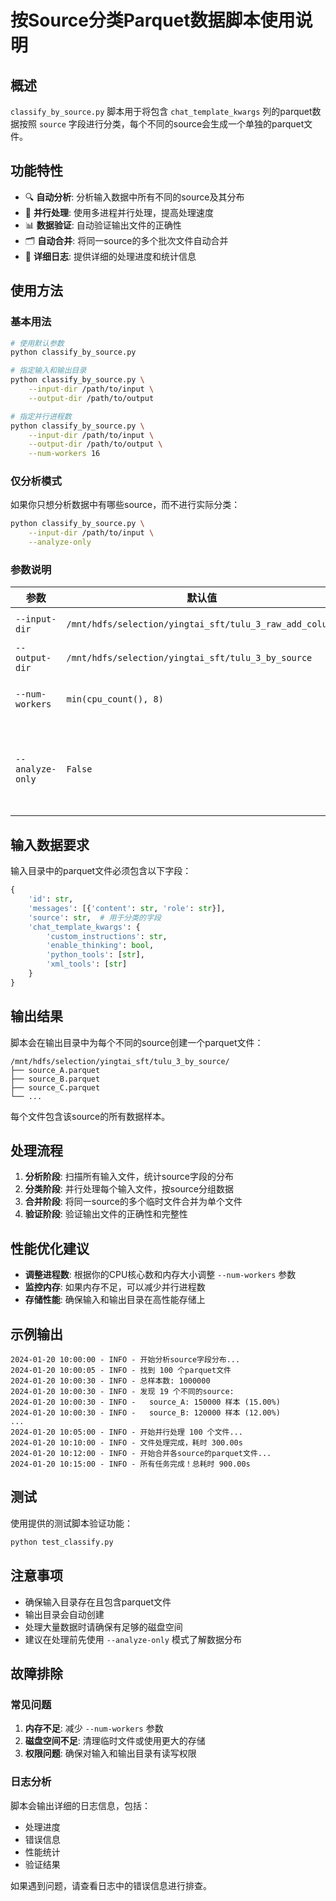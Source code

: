 # 按Source分类Parquet数据脚本使用说明

## 概述

`classify_by_source.py` 脚本用于将包含 `chat_template_kwargs` 列的parquet数据按照 `source` 字段进行分类，每个不同的source会生成一个单独的parquet文件。

## 功能特性

- 🔍 **自动分析**: 分析输入数据中所有不同的source及其分布
- 🚀 **并行处理**: 使用多进程并行处理，提高处理速度
- 📊 **数据验证**: 自动验证输出文件的正确性
- 🗂️ **自动合并**: 将同一source的多个批次文件自动合并
- 📝 **详细日志**: 提供详细的处理进度和统计信息

## 使用方法

### 基本用法

```bash
# 使用默认参数
python classify_by_source.py

# 指定输入和输出目录
python classify_by_source.py \
    --input-dir /path/to/input \
    --output-dir /path/to/output

# 指定并行进程数
python classify_by_source.py \
    --input-dir /path/to/input \
    --output-dir /path/to/output \
    --num-workers 16
```

### 仅分析模式

如果你只想分析数据中有哪些source，而不进行实际分类：

```bash
python classify_by_source.py \
    --input-dir /path/to/input \
    --analyze-only
```

### 参数说明

| 参数 | 默认值 | 说明 |
|------|--------|------|
| `--input-dir` | `/mnt/hdfs/selection/yingtai_sft/tulu_3_raw_add_column` | 输入目录路径 |
| `--output-dir` | `/mnt/hdfs/selection/yingtai_sft/tulu_3_by_source` | 输出目录路径 |
| `--num-workers` | `min(cpu_count(), 8)` | 并行处理的进程数 |
| `--analyze-only` | `False` | 仅分析source分布，不进行数据分类 |

## 输入数据要求

输入目录中的parquet文件必须包含以下字段：

```python
{
    'id': str,
    'messages': [{'content': str, 'role': str}],
    'source': str,  # 用于分类的字段
    'chat_template_kwargs': {
        'custom_instructions': str,
        'enable_thinking': bool,
        'python_tools': [str],
        'xml_tools': [str]
    }
}
```

## 输出结果

脚本会在输出目录中为每个不同的source创建一个parquet文件：

```
/mnt/hdfs/selection/yingtai_sft/tulu_3_by_source/
├── source_A.parquet
├── source_B.parquet
├── source_C.parquet
└── ...
```

每个文件包含该source的所有数据样本。

## 处理流程

1. **分析阶段**: 扫描所有输入文件，统计source字段的分布
2. **分类阶段**: 并行处理每个输入文件，按source分组数据
3. **合并阶段**: 将同一source的多个临时文件合并为单个文件
4. **验证阶段**: 验证输出文件的正确性和完整性

## 性能优化建议

- **调整进程数**: 根据你的CPU核心数和内存大小调整 `--num-workers` 参数
- **监控内存**: 如果内存不足，可以减少并行进程数
- **存储性能**: 确保输入和输出目录在高性能存储上

## 示例输出

```
2024-01-20 10:00:00 - INFO - 开始分析source字段分布...
2024-01-20 10:00:05 - INFO - 找到 100 个parquet文件
2024-01-20 10:00:30 - INFO - 总样本数: 1000000
2024-01-20 10:00:30 - INFO - 发现 19 个不同的source:
2024-01-20 10:00:30 - INFO -   source_A: 150000 样本 (15.00%)
2024-01-20 10:00:30 - INFO -   source_B: 120000 样本 (12.00%)
...
2024-01-20 10:05:00 - INFO - 开始并行处理 100 个文件...
2024-01-20 10:10:00 - INFO - 文件处理完成，耗时 300.00s
2024-01-20 10:12:00 - INFO - 开始合并各source的parquet文件...
2024-01-20 10:15:00 - INFO - 所有任务完成！总耗时 900.00s
```

## 测试

使用提供的测试脚本验证功能：

```bash
python test_classify.py
```

## 注意事项

- 确保输入目录存在且包含parquet文件
- 输出目录会自动创建
- 处理大量数据时请确保有足够的磁盘空间
- 建议在处理前先使用 `--analyze-only` 模式了解数据分布

## 故障排除

### 常见问题

1. **内存不足**: 减少 `--num-workers` 参数
2. **磁盘空间不足**: 清理临时文件或使用更大的存储
3. **权限问题**: 确保对输入和输出目录有读写权限

### 日志分析

脚本会输出详细的日志信息，包括：
- 处理进度
- 错误信息
- 性能统计
- 验证结果

如果遇到问题，请查看日志中的错误信息进行排查。